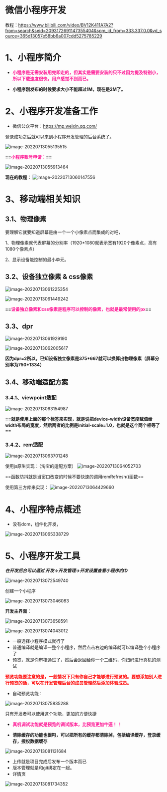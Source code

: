 # 微信小程序开发

教程：https://www.bilibili.com/video/BV12K411A7A2?from=search&seid=2093172691147355404&spm_id_from=333.337.0.0&vd_source=365d13057e58bb6a007cdd5275785229

# 1、小程序简介

- **<font color='deeppink'>小程序是无需安装用完即走的，但其实是需要安装的只不过因为提及特别小，所以下载速度很快，用户感觉不到而已。</font>**

- **小程序刚发布的时候要求大小不能超过1M，现在是2M了。**

# 2、小程序开发准备工作

- 微信公众平台：https://mp.weixin.qq.com/

登录成功之后就可以来到小程序开发管理的后台系统了。

![image-20220713055135515](Typora_images/微信小程序开发/image-20220713055135515.png)



**==<font color='deeppink'>小程序账号申请：</font>==**

![image-20220713055913464](Typora_images/微信小程序开发/image-20220713055913464.png)

**现在的教程：**
![image-20220713060147556](Typora_images/微信小程序开发/image-20220713060147556.png)



# 3、移动端相关知识

## 3.1、物理像素

要理解它就要知道屏幕是由一个一个小像素点而集成的对吧，

1、物理像素就代表屏幕的分别率（1920*1080就表示宽有1920个像素点，高有1080个像素点）

2、显示设备能控制的最小单元。

## 3.2、设备独立像素 & css像素

![image-20220713061225354](Typora_images/微信小程序开发/image-20220713061225354.png)

![image-20220713061449242](Typora_images/微信小程序开发/image-20220713061449242.png)

**==<font color='deeppink'>设备独立像素和css像素是程序可以控制的像素，也就是最常使用的px</font>==**



## 3.3、dpr

![image-20220713061929190](Typora_images/微信小程序开发/image-20220713061929190.png)

![image-20220713062005617](Typora_images/微信小程序开发/image-20220713062005617.png)

**因为dpr=2所以，已知设备独立像素是375*667就可以换算出物理像素（屏幕分别率为750\*1334）**



## 3.4、移动端适配方案

### 3.4.1、viewpoint适配

![image-20220713063154987](Typora_images/微信小程序开发/image-20220713063154987.png)

**==就是使用上面的那个标签来实现，就是说把device-width设备宽度赋值给width布局的宽度，然后两者的比例是initial-scale=1.0，也就是这个两个相等了==**

### 3.4.2、rem适配

![image-20220713063701248](Typora_images/微信小程序开发/image-20220713063701248.png)

使用js原生实现：（淘宝的适配方案）
![image-20220713064052703](Typora_images/微信小程序开发/image-20220713064052703.png)

==函数防抖就是当窗口改变的时候不要快速的调用remRefresh()函数==

使用第三方库来实现：
![image-20220713064429660](Typora_images/微信小程序开发/image-20220713064429660.png)



# 4、小程序特点概述

- 没有dom，组件化开发，

![image-20220713065338729](Typora_images/微信小程序开发/image-20220713065338729.png)







# 5、小程序开发工具

***在开发后台可以通过 开发->开发管理->开发设置查看小程序的ID***

![image-20220713072549740](Typora_images/微信小程序开发/image-20220713072549740.png)

创建一个小程序



![image-20220713073046083](Typora_images/微信小程序开发/image-20220713073046083.png)



**开发主界面：**

![image-20220713073658591](Typora_images/微信小程序开发/image-20220713073658591.png)



![image-20220713074043012](Typora_images/微信小程序开发/image-20220713074043012.png)

- 一般选择小程序模式就行了
- 普通编译就是编译一整个小程序，然后点击右边的编译就可以编译整个小程序了
- 预览，就是你审核通过了，然后会返回给你一个二维码，你扫码进行真机的测试

**<font color='red'>预览功能要注意的是，一般情况下只有你自己才能够进行预览的。要想添加别人进行预览的话，可以在开发管理后台的成员管理然后添加体验成员。</font>**

- 自动预览功能：

![image-20220713075835288](Typora_images/微信小程序开发/image-20220713075835288.png)

只有开发者可以使用这个功能，更加的方便快捷



- **<font color='deeppink'>真机调试功能就是预览的调试版本，比预览更加牛逼！！</font>**

- **清除缓存的功能也很叼，可以把所有的缓存都清除掉，包括编译缓存，登录缓存，授权数据缓存**



![image-20220713081131684](Typora_images/微信小程序开发/image-20220713081131684.png)

- 上传就是项目完成后发布一个版本而已
- 版本管理就是和git绑定在一起。
- 详情页

![image-20220713081734352](Typora_images/微信小程序开发/image-20220713081734352.png)